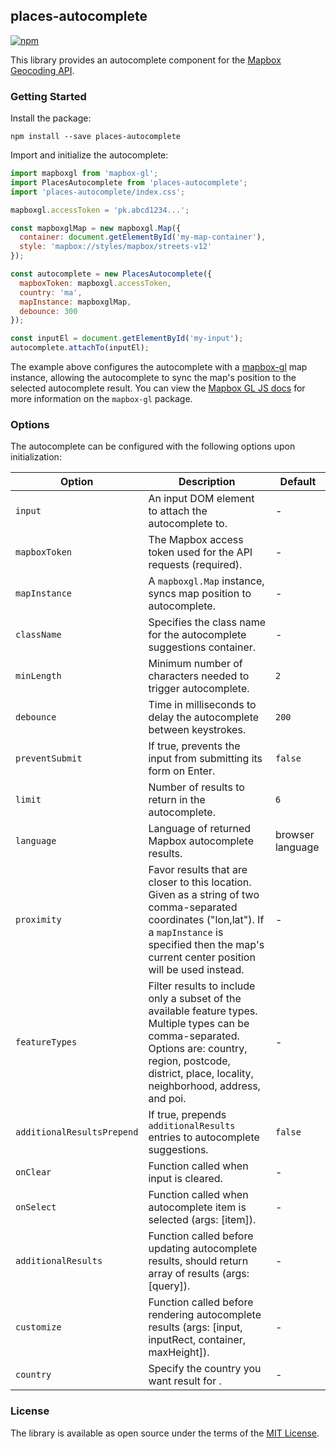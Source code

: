 ## places-autocomplete

[![npm](https://img.shields.io/npm/v/places-autocomplete)](https://www.npmjs.com/package/places-autocomplete)

This library provides an autocomplete component for the [Mapbox Geocoding API](https://docs.mapbox.com/api/search/geocoding/).

### Getting Started

Install the package:

```
npm install --save places-autocomplete
```

Import and initialize the autocomplete:

```javascript
import mapboxgl from 'mapbox-gl';
import PlacesAutocomplete from 'places-autocomplete';
import 'places-autocomplete/index.css';

mapboxgl.accessToken = 'pk.abcd1234...';

const mapboxglMap = new mapboxgl.Map({
  container: document.getElementById('my-map-container'),
  style: 'mapbox://styles/mapbox/streets-v12'
});

const autocomplete = new PlacesAutocomplete({
  mapboxToken: mapboxgl.accessToken,
  country: 'ma',
  mapInstance: mapboxglMap,
  debounce: 300
});

const inputEl = document.getElementById('my-input');
autocomplete.attachTo(inputEl);
```

The example above configures the autocomplete with a [mapbox-gl](https://github.com/mapbox/mapbox-gl-js) map instance, allowing the autocomplete to sync the map's position to the selected autocomplete result. You can view the [Mapbox GL JS docs](https://docs.mapbox.com/mapbox-gl-js) for more information on the `mapbox-gl` package.

### Options

The autocomplete can be configured with the following options upon initialization:

| Option                     | Description                                                                | Default          |
| -------------------------- | -------------------------------------------------------------------------- | ---------------- |
| `input`                    | An input DOM element to attach the autocomplete to.                        | -                |
| `mapboxToken`              | The Mapbox access token used for the API requests (required).              | -                |
| `mapInstance`              | A `mapboxgl.Map` instance, syncs map position to autocomplete.             | -                |
| `className`                | Specifies the class name for the autocomplete suggestions container.       | -                |
| `minLength`                | Minimum number of characters needed to trigger autocomplete.               | `2`              |
| `debounce`                 | Time in milliseconds to delay the autocomplete between keystrokes.         | `200`            |
| `preventSubmit`            | If true, prevents the input from submitting its form on Enter.             | `false`          |
| `limit`                    | Number of results to return in the autocomplete.                           | `6`              |
| `language`                 | Language of returned Mapbox autocomplete results.                          | browser language |
| `proximity`                | Favor results that are closer to this location. Given as a string of two comma-separated coordinates ("lon,lat"). If a `mapInstance` is specified then the map's current center position will be used instead. | - |
| `featureTypes`             | Filter results to include only a subset of the available feature types. Multiple types can be comma-separated. Options are: country, region, postcode, district, place, locality, neighborhood, address, and poi. | - |
| `additionalResultsPrepend` | If true, prepends `additionalResults` entries to autocomplete suggestions. | `false`          |
| `onClear`                  | Function called when input is cleared.                                     | -                |
| `onSelect`                 | Function called when autocomplete item is selected (args: [item]).         | -                |
| `additionalResults`        | Function called before updating autocomplete results, should return array of results (args: [query]). | - |
| `customize`                | Function called before rendering autocomplete results (args: [input, inputRect, container, maxHeight]). | - |
| `country`                  | Specify the country you want result for . | - |


### License

The library is available as open source under the terms of the [MIT License](https://opensource.org/licenses/MIT).
